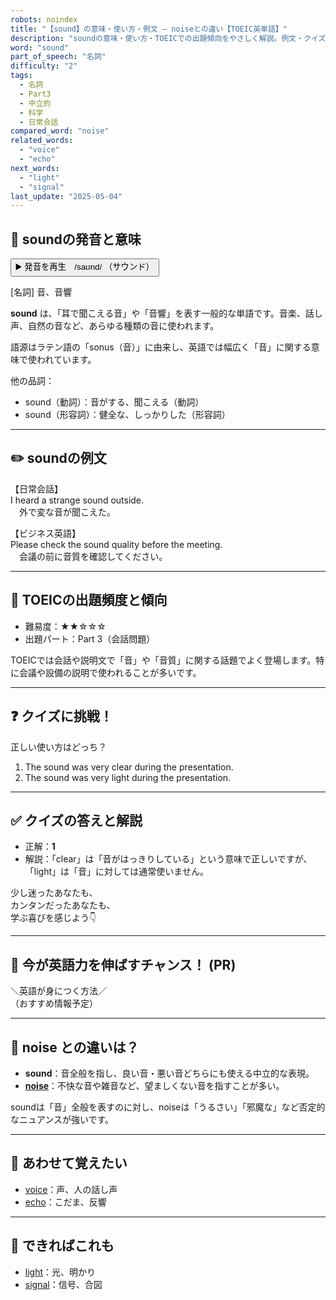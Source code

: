 ```yaml
---
robots: noindex
title: "【sound】の意味・使い方・例文 ― noiseとの違い【TOEIC英単語】"
description: "soundの意味・使い方・TOEICでの出題傾向をやさしく解説。例文・クイズ付きでnoiseとの違いもわかりやすく学べます。"
word: "sound"
part_of_speech: "名詞"
difficulty: "2"
tags:
  - 名詞
  - Part3
  - 中立的
  - 科学
  - 日常会話
compared_word: "noise"
related_words:
  - "voice"
  - "echo"
next_words:
  - "light"
  - "signal"
last_update: "2025-05-04"
---
```


## 🔰 soundの発音と意味

<button class="play-audio" onclick="playTTS('sound')">
  <span class="play-audio-main">
    ▶️ 発音を再生　/saʊnd/
  </span>
  <span class="play-audio-sub">
    （サウンド）
  </span>
</button>

[名詞] 音、音響

**sound** は、「耳で聞こえる音」や「音響」を表す一般的な単語です。音楽、話し声、自然の音など、あらゆる種類の音に使われます。

語源はラテン語の「sonus（音）」に由来し、英語では幅広く「音」に関する意味で使われています。

他の品詞：  
- sound（動詞）：音がする、聞こえる（動詞）
- sound（形容詞）：健全な、しっかりした（形容詞）

---

## ✏️ soundの例文

【日常会話】  
I heard a strange sound outside.  
　外で変な音が聞こえた。

【ビジネス英語】  
Please check the sound quality before the meeting.  
　会議の前に音質を確認してください。

---

## 🎯 TOEICの出題頻度と傾向

- 難易度：★★☆☆☆
- 出題パート：Part 3（会話問題）

TOEICでは会話や説明文で「音」や「音質」に関する話題でよく登場します。特に会議や設備の説明で使われることが多いです。

---

## ❓ クイズに挑戦！

正しい使い方はどっち？

1. The sound was very clear during the presentation.  
2. The sound was very light during the presentation.

---

## ✅ クイズの答えと解説

- 正解：**1**
- 解説：「clear」は「音がはっきりしている」という意味で正しいですが、「light」は「音」に対しては通常使いません。

少し迷ったあなたも、  
カンタンだったあなたも、  
学ぶ喜びを感じよう👇️

---

## 🚀 今が英語力を伸ばすチャンス！ (PR)

<div class="info-center">
＼英語が身につく方法／<br>  
（おすすめ情報予定）
</div>

---

## 🤔  noise との違いは？

- **sound**：音全般を指し、良い音・悪い音どちらにも使える中立的な表現。
- **[noise](/word/noise)**：不快な音や雑音など、望ましくない音を指すことが多い。

soundは「音」全般を表すのに対し、noiseは「うるさい」「邪魔な」など否定的なニュアンスが強いです。

---

## 🧩 あわせて覚えたい

- [voice](/word/voice)：声、人の話し声
- [echo](/word/echo)：こだま、反響

---

## 📖 できればこれも

- [light](/word/light)：光、明かり
- [signal](/word/signal)：信号、合図

<!-- cvid: aid32_bid00 -->
